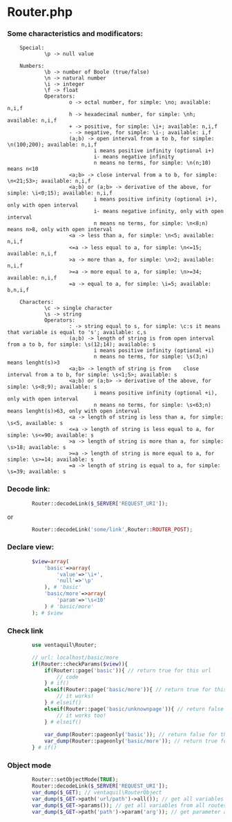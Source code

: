 # Router.php

### Some characteristics and modificators:

        Special:
                \p -> null value

        Numbers:
                \b -> number of Boole (true/false)
                \n -> natural number
                \i -> integer
                \f -> float
                Operators:
                        o -> octal number, for simple: \no; available: n,i,f
                        h -> hexadecimal number, for simple: \nh; available: n,i,f
                        + -> positive, for simple: \i+; available: n,i,f
                        - -> negative, for simple: \i-; available: i,f
                        (a;b) -> open interval from a to b, for simple: \n(100;200); available: n,i,f
                                i means positive infinity (optional i+)
                                i- means negative infinity
                                n means no terms, for simple: \n(n;10) means n<10
                        <a;b> -> close interval from a to b, for simple: \n<21;53>; available: n,i,f
                        <a;b) or (a;b> -> derivative of the above, for simple: \i<0;15); available: n,i,f
                                i means positive infinity (optional i+), only with open interval
                                i- means negative infinity, only with open interval
                                n means no terms, for simple: \n<8;n) means n>8, only with open interval
                        <a -> less than a, for simple: \n<5; available: n,i,f
                        <=a -> less equal to a, for simple: \n<=15; available: n,i,f
                        >a -> more than a, for simple: \n>2; available: n,i,f
                        >=a -> more equal to a, for simple: \n>=34; available: n,i,f
                        =a -> equal to a, for simple: \i=5; available: b,n,i,f

        Characters:
                \c -> single character
                \s -> string
                Operators:
                        : -> string equal to s, for simple: \c:s it means that variable is equal to 's'; available: c,s
                        (a;b) -> length of string is from open interval from a to b, for simple: \s(12;14); available: s
                                i means positive infinity (optional +i)
                                n means no terms, for simple: \s(3;n) means lenght(s)>3
                        <a;b> -> length of string is from    close interval from a to b, for simple: \s<1;5>; available: s
                        <a;b) or (a;b> -> derivative of the above, for simple: \s<8;9); available: s
                                i means positive infinity (optional +i), only with open interval
                                n means no terms, for simple: \s<63;n) means lenght(s)>63, only with open interval
                        <a -> length of string is less than a, for simple: \s<5, available: s
                        <=a -> length of string is less equal to a, for simple: \s<=90; available: s
                        >a -> length of string is more than a, for simple: \s>18; available: s
                        >=a -> length of string is more equal to a, for simple: \s>=14; available: s
                        =a -> length of string is equal to a, for simple: \s=39; available: s

### Decode link:

```php
        Router::decodeLink($_SERVER['REQUEST_URI']);
```
or
```php
        Router::decodeLink('some/link',Router::ROUTER_POST);
```

### Declare view:

```php
        $view=array(
            'basic'=>array(
                'value'=>'\i+',
                'null'=>'\p'
            ), # 'basic'
            'basic/more'=>array(
                'param'=>'\s<10'
            ) # 'basic/more'
        ); # $view
```

### Check link

```php
		use ventaquil\Router;

        // url: localhost/basic/more
		if(Router::checkParams($view)){
			if(Router::page('basic')){ // return true for this url
				// code
			} # if()
			elseif(Router::page('basic/more')){ // return true for this url
				// it works!
			} # elseif()
			elseif(Router::page('basic/unknownpage')){ // return false for this url
				// it works too!
			} # elseif()
			
			var_dump(Router::pageonly('basic')); // return false for this url
			var_dump(Router::pageonly('basic/more')); // return true for this url
		} # if()
```

### Object mode
```php
		Router::setObjectMode(TRUE);
		Router::decodeLink($_SERVER['REQUEST_URI']);
		var_dump($_GET); // ventaquil\RouterObject
		var_dump($_GET->path('url/path')->all()); // get all variables from route url/path
		var_dump($_GET->params()); // get all variables from all routes
		var_dump($_GET->path('path')->param('arg')); // get parameter arg from path route
```
